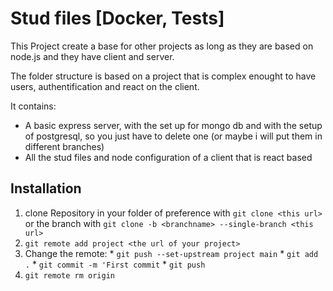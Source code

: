 # Stud files [Docker, Tests]
This Project create a base for other projects as long as they are based on node.js and they have client and server.

The folder structure is based on a project that is complex enought to have users, authentification and react on the client.

It contains:
  - A basic express server, with the set up for mongo db and with the setup of postgresql, so you just have to delete one (or maybe i will put them in different branches)
  - All the stud files and node configuration of a client that is react based

## Installation
  1. clone Repository in your folder of preference with `git clone <this url>` or the branch with `git clone -b <branchname> --single-branch <this url>`
  2. `git remote add project <the url of your project>`
  3. Change the remote:
    * `git push --set-upstream project main`
    * `git add .` 
    * `git commit -m 'First commit`
    * `git push`
  4. `git remote rm origin`
